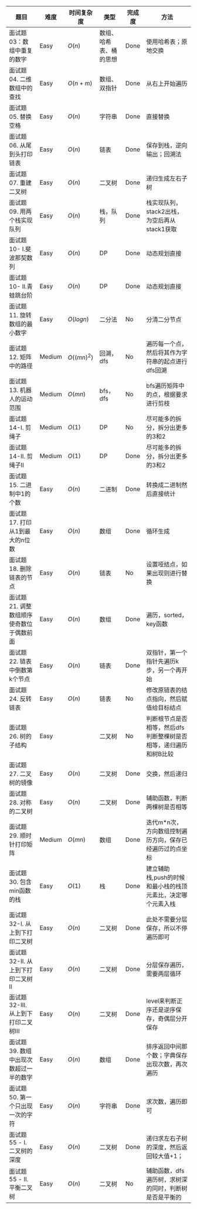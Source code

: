 
题目|难度|时间复杂度|类型|完成度|方法
--|--|--|--|--|--
面试题03：数组中重复的数字|Easy|$O(n)$|数组、哈希表、桶的思想|Done|使用哈希表；原地交换
面试题04. 二维数组中的查找|Easy|$O(n+m)$|数组、双指针|Done|从右上开始遍历
面试题05. 替换空格|Easy|$O(n)$|字符串|Done|直接替换
面试题06. 从尾到头打印链表|Easy|$O(n)$|链表|Done|保存到栈，逆向输出；回溯法
面试题07. 重建二叉树|Easy|$O(n)$|二叉树|Done|递归生成左右子树
面试题09. 用两个栈实现队列|Easy|$O(n)$|栈，队列|Done|栈实现队列，stack2出栈，为空后再从stack1获取
面试题10- I.斐波那契数列|Easy|$O(n)$|DP|Done|动态规划直接
面试题10- II.青蛙跳台阶|Easy|$O(n)$|DP|Done|动态规划直接
面试题11. 旋转数组的最小数字|Easy|$O(logn)$|二分法|No|分清二分节点
面试题12. 矩阵中的路径|Medium|$O((mn)^2)$|回溯，dfs|No|遍历每一个点，然后将其作为字符串的起点进行dfs回溯
面试题13. 机器人的运动范围|Medium|$O(mn)$|bfs，dfs|No|bfs遍历矩阵中的点，根据要求进行剪枝
面试题14-I. 剪绳子|Medium|$O(1)$|DP|No|尽可能多的拆分，拆分出更多的3和2
面试题14-II. 剪绳子II|Medium|$O(1)$|DP|Done|尽可能多的拆分，拆分出更多的3和2
面试题15. 二进制中1的个数|Easy|$O(n)$|二进制|Done|转换成二进制然后直接统计
面试题17. 打印从1到最大的n位数|Easy|$O(n)$|数组|Done|循环生成
面试题18. 删除链表的节点|Easy|$O(n)$|链表|No|设置哑结点，如果出现则进行替换
面试题21. 调整数组顺序使奇数位于偶数前面|Easy|$O(n)$|数组|Done|遍历，sorted，key函数
面试题22. 链表中倒数第k个节点|Easy|$O(n)$|链表|Done|双指针，第一个指针先遍历k步，另一个再开始
面试题24. 反转链表|Easy|$O(n)$|链表|No|修改原链表的结点指向，然后赋值给目标结点
面试题26. 树的子结构|Easy||二叉树|No|判断根节点是否相等，然后dfs判断整棵树是否相等，递归遍历和树B比较
面试题27. 二叉树的镜像|Easy|$O(n)$|二叉树|Done|交换，然后递归
面试题28. 对称的二叉树|Easy|$O(n)$|二叉树|Done|辅助函数，判断两棵树是否相等
面试题29. 顺时针打印矩阵|Medium|$O(mn)$|数组|Done|迭代m*n次，方向数组控制遍历方向，保存已经遍历过的点坐标
面试题30. 包含min函数的栈|Easy|$O(1)$|栈|Done|建立辅助栈,push的时候和最小栈的栈顶元素比，决定哪个元素入栈
面试题32-I. 从上到下打印二叉树|Easy|$O(n)$|二叉树|Done|此处不需要分层保存，所以不停遍历即可
面试题32-II. 从上到下打印二叉树II|Easy|$O(n)$|二叉树|Done|分层保存遍历，需要两层循环
面试题32-III. 从上到下打印二叉树III|Easy|$O(n)$|二叉树|Done|level来判断正序还是逆序保存，奇偶层分开保存
面试题39. 数组中出现次数超过一半的数字|Easy|$O(n)$|数组|Done|排序返回中间那个数；字典保存出现次数，再次遍历
面试题50. 第一个只出现一次的字符|Easy|$O(n)$|字符串|Done|求次数，遍历即可
面试题55 - I. 二叉树的深度|Easy|$O(n)$|二叉树|Done|递归求左右子树的深度，然后返回较大值+1；
面试题55 - II. 平衡二叉树|Easy|$O(n)$|二叉树|No|辅助函数，dfs遍历树，求树深的同时，判断树是否是平衡的








